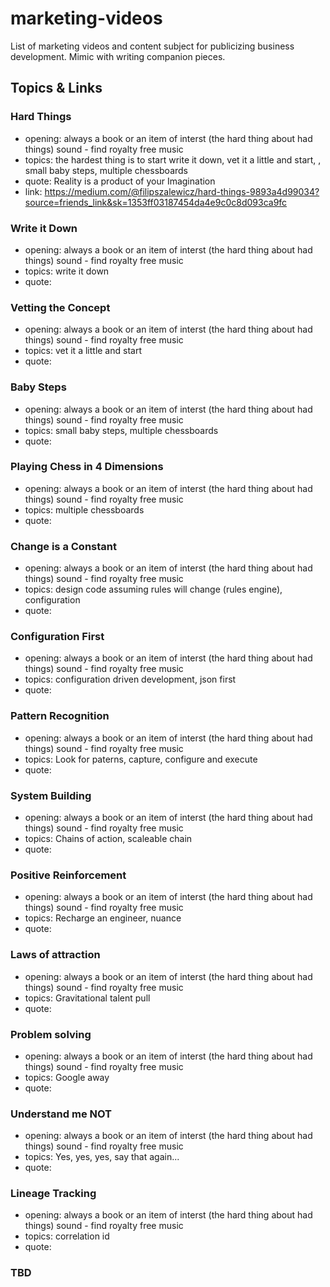 # marketing-videos
List of marketing videos and content subject for publicizing business development. Mimic with writing companion pieces.

## Topics & Links

### Hard Things 
- opening: always a book or an item of interst (the hard thing about had things) sound - find royalty free music
- topics: the hardest thing is to start write it down, vet it a little and start, , small baby steps, multiple chessboards
- quote: Reality is a product of your Imagination
- link: https://medium.com/@filipszalewicz/hard-things-9893a4d99034?source=friends_link&sk=1353ff03187454da4e9c0c8d093ca9fc


### Write it Down 
- opening: always a book or an item of interst (the hard thing about had things) sound - find royalty free music
- topics: write it down
- quote: 


### Vetting the Concept 
- opening: always a book or an item of interst (the hard thing about had things) sound - find royalty free music
- topics: vet it a little and start
- quote: 


### Baby Steps 
- opening: always a book or an item of interst (the hard thing about had things) sound - find royalty free music
- topics: small baby steps, multiple chessboards
- quote: 


### Playing Chess in 4 Dimensions 
- opening: always a book or an item of interst (the hard thing about had things) sound - find royalty free music
- topics: multiple chessboards
- quote: 


### Change is a Constant 
- opening: always a book or an item of interst (the hard thing about had things) sound - find royalty free music
- topics: design code assuming rules will change (rules engine), configuration
- quote: 


### Configuration First 
- opening: always a book or an item of interst (the hard thing about had things) sound - find royalty free music
- topics: configuration driven development, json first
- quote: 


### Pattern Recognition 
- opening: always a book or an item of interst (the hard thing about had things) sound - find royalty free music
- topics: Look for paterns, capture, configure and execute
- quote: 


### System Building 
- opening: always a book or an item of interst (the hard thing about had things) sound - find royalty free music
- topics: Chains of action, scaleable chain 
- quote: 


### Positive Reinforcement 
- opening: always a book or an item of interst (the hard thing about had things) sound - find royalty free music
- topics: Recharge an engineer, nuance
- quote: 


### Laws of attraction 
- opening: always a book or an item of interst (the hard thing about had things) sound - find royalty free music
- topics: Gravitational talent pull
- quote: 


### Problem solving 
- opening: always a book or an item of interst (the hard thing about had things) sound - find royalty free music
- topics: Google away
- quote: 


### Understand me NOT 
- opening: always a book or an item of interst (the hard thing about had things) sound - find royalty free music
- topics: Yes, yes, yes, say that again...
- quote: 


### Lineage Tracking 
- opening: always a book or an item of interst (the hard thing about had things) sound - find royalty free music
- topics: correlation id
- quote: 


### TBD
